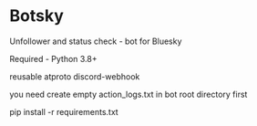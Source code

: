 # Botsky
Unfollower and status check - bot for Bluesky 

Required - Python 3.8+

reusable
atproto
discord-webhook

you need create empty action_logs.txt in bot root directory first

pip install -r requirements.txt
